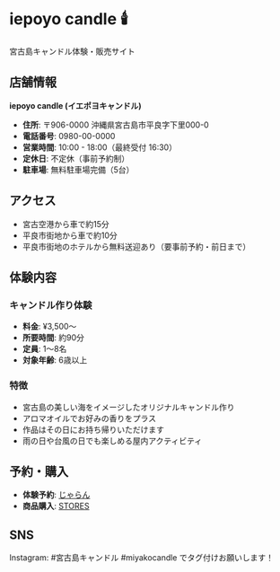 # iepoyo candle 🕯️

宮古島キャンドル体験・販売サイト

## 店舗情報

**iepoyo candle (イエポヨキャンドル)**

- **住所**: 〒906-0000 沖縄県宮古島市平良字下里000-0
- **電話番号**: 0980-00-0000
- **営業時間**: 10:00 - 18:00（最終受付 16:30）
- **定休日**: 不定休（事前予約制）
- **駐車場**: 無料駐車場完備（5台）

## アクセス

- 宮古空港から車で約15分
- 平良市街地から車で約10分
- 平良市街地のホテルから無料送迎あり（要事前予約・前日まで）

## 体験内容

### キャンドル作り体験
- **料金**: ¥3,500〜
- **所要時間**: 約90分
- **定員**: 1〜8名
- **対象年齢**: 6歳以上

### 特徴
- 宮古島の美しい海をイメージしたオリジナルキャンドル作り
- アロマオイルでお好みの香りをプラス
- 作品はその日にお持ち帰りいただけます
- 雨の日や台風の日でも楽しめる屋内アクティビティ

## 予約・購入

- **体験予約**: [じゃらん](https://www.jalan.net/kankou/spt_guide000000229021/?screenId=OUW3701&rootCd=3)
- **商品購入**: [STORES](https://stores.jp/)

## SNS

Instagram: #宮古島キャンドル #miyakocandle でタグ付けお願いします！
